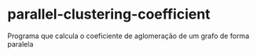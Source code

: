 # parallel-clustering-coefficient
Programa que calcula o coeficiente de aglomeração de um grafo de forma paralela
